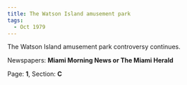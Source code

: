 ```yaml
---  
title: The Watson Island amusement park  
tags:  
  - Oct 1979  
---  
```

  
The Watson Island amusement park controversy continues.  
  
Newspapers: **Miami Morning News or The Miami Herald**  
  
Page: **1**, Section: **C** 
